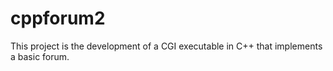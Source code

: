 # cppforum2

This project is the development of a CGI executable in C++ that implements a basic forum.
